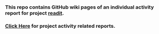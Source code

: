 ### This repo contains GitHub wiki pages of an individual activity report for project [readit](https://github.com/rh-universityoutreach-india/projects/blob/master/readit.md).
### [Click Here](https://github.com/shitalmule04/project-activity-status-report/wiki) for project activity related reports. 
